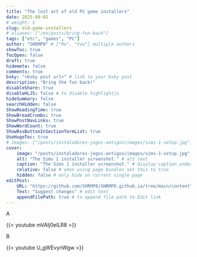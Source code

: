 ```yaml
---
title: "The lost art of old PC game installers"
date: 2025-09-01
# weight: 1
slug: old-game-installers
# aliases: ["/en/posts/bring-fun-back"]
tags: ["etc", "games", "PC"]
author: "SHRMP0" # ["Me", "You"] multiple authors
showToc: true
TocOpen: false
draft: true
hidemeta: false
comments: true
bsky: "<bsky post url>" # link to your bsky post
description: "Bring the fun back!"
disableShare: true
disableHLJS: false # to disable highlightjs
hideSummary: false
searchHidden: false
ShowReadingTime: true
ShowBreadCrumbs: true
ShowPostNavLinks: true
ShowWordCount: true
ShowRssButtonInSectionTermList: true
UseHugoToc: true
# images: ["/posts/instaladores-jogos-antigos/images/sims-1-setup.jpg"] # link or path of image for opengraph, twitter-cards
cover:
    image: "/posts/instaladores-jogos-antigos/images/sims-1-setup.jpg" # image path/url
    alt: "The Sims 1 installer screenshot." # alt text
    caption: "The Sims 1 installer screenshot." # display caption under cover
    relative: false # when using page bundles set this to true
    hidden: false # only hide on current single page
editPost:
    URL: "https://github.com/SHRMP0/SHRMP0.github.io/tree/main/content"
    Text: "Suggest changes" # edit text
    appendFilePath: true # to append file path to Edit link
---
```


A

{{< youtube mVAIj0elLR8 >}}

B

{{< youtube U_gWEvynWgw >}}
